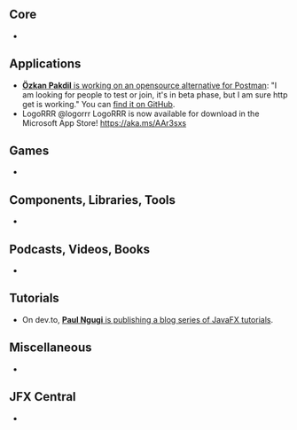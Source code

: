 ## Core

* 

## Applications

* [**Özkan Pakdil** is working on an opensource alternative for Postman](https://foojay.social/deck/@thejvmbender@techhub.social/112693990830742891): "I am looking for people to test or join, it's in beta phase, but I am sure http get is working." You can [find it on GitHub](https://github.com/ozkanpakdil/swaggerific).
* LogoRRR
  @logorrr
  LogoRRR is now available for download in the Microsoft App Store! https://aka.ms/AAr3sxs

## Games

* 

## Components, Libraries, Tools

*

## Podcasts, Videos, Books

*

## Tutorials

* On dev.to, [**Paul Ngugi** is publishing a blog series of JavaFX tutorials](https://dev.to/paulike).

## Miscellaneous

*

## JFX Central

* 
